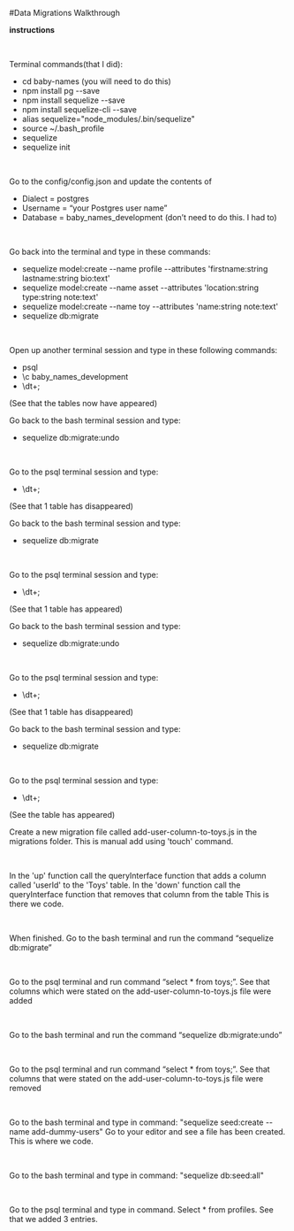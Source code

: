 #Data Migrations Walkthrough
<br/>

<b> instructions</b>

<br/>

Terminal commands(that I did):
<ul>
  <li>cd baby-names (you will need to do this)</li>
  <li>npm install pg --save</li>
  <li>npm install sequelize --save</li>
  <li>npm install sequelize-cli --save</li>
  <li>alias sequelize="node_modules/.bin/sequelize"</li>
  <li>source ~/.bash_profile</li>
  <li>sequelize</li>
  <li>sequelize init</li>
</ul>

<br/>

Go to the config/config.json and update the contents of
<ul>
  <li>Dialect = postgres</li>
  <li>Username = “your Postgres user name”</li>
  <li>Database = baby_names_development (don’t need to do this. I had to)</li>
</ul>

<br/>

Go back into the terminal and type in these commands:
<ul>
  <li>sequelize model:create --name profile --attributes 'firstname:string lastname:string bio:text'</li>
  <li>sequelize model:create --name asset --attributes 'location:string type:string note:text'</li>
  <li>sequelize model:create --name toy --attributes 'name:string note:text'</li>
  <li>sequelize db:migrate</li>
</ul>

<br/>

Open up another terminal session and type in these following commands:
<ul>
  <li>psql</li>
  <li>\c baby_names_development</li>
  <li>\dt+;</li>
</ul>
(See that the tables now have appeared)

<br/>

Go back to the bash terminal session and type:
<ul>
  <li>sequelize db:migrate:undo</li>
</ul>

<br/>

Go to the psql terminal session and type:
<ul>
<li>\dt+;</li>
</ul>
(See that 1 table has disappeared)

<br/>

Go back to the bash terminal session and type:
<ul>
  <li>sequelize db:migrate</li>
</ul>

<br/>

Go to the psql terminal session and type:
<ul>
<li>\dt+;</li>
</ul>
(See that 1 table has appeared)

<br/>

Go back to the bash terminal session and type:
<ul>
  <li>sequelize db:migrate:undo</li>
</ul>

<br/>

Go to the psql terminal session and type:
<ul>
<li>\dt+;</li>
</ul>
(See that 1 table has disappeared)

<br/>

Go back to the bash terminal session and type:
<ul>
<li>sequelize db:migrate</li>
</ul>

<br/>

Go to the psql terminal session and type:
<ul>
<li>\dt+;</li>
</ul>
(See the table has appeared)

<br/>

Create a new migration file called add-user-column-to-toys.js in the migrations folder. This is manual add using 'touch' command.

<br/>

In the 'up' function call the queryInterface function that adds a column called 'userId' to the 'Toys' table. In the 'down' function call the queryInterface function that removes that column from the table
This is there we code.

<br/>

When finished. Go to the bash terminal and run the command “sequelize db:migrate”

<br/>

Go to the psql terminal and run command “select * from toys;”.  See that columns which were stated on the add-user-column-to-toys.js file were added

<br/>

Go to the bash terminal and run the command “sequelize db:migrate:undo”

<br/>

Go to the psql terminal and run command “select * from toys;”.  See that columns that were stated on the add-user-column-to-toys.js file were removed

<br/>

Go to the bash terminal and type in command: "sequelize seed:create --name add-dummy-users"
Go to your editor and see a file has been created. This is where we code.

<br/>

Go to the bash terminal and type in command: "sequelize db:seed:all"

<br/>

Go to the psql terminal and type in command. Select * from profiles. See that we added 3 entries.
